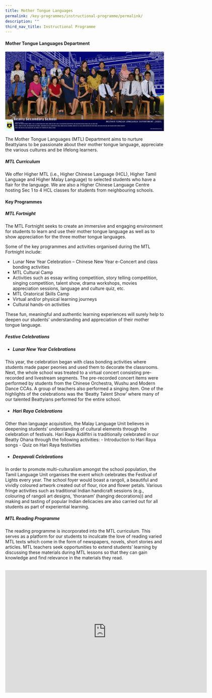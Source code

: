 ```yaml
---
title: Mother Tongue Languages
permalink: /key-programmes/instructional-programme/permalink/
description: ""
third_nav_title: Instructional Programme
---
```

#### Mother Tongue Languages Department
![](/images/Our%20People/mother-tongue-language-department-2.png)

The Mother Tongue Languages (MTL) Department aims to nurture Beattyians to be passionate about their mother tongue language, appreciate the various cultures and be lifelong learners.

##### **MTL Curriculum**
We offer Higher MTL (i.e., Higher Chinese Language (HCL), Higher Tamil Language and Higher Malay Language) to selected students who have a flair for the language. We are also a Higher Chinese Language Centre hosting Sec 1 to 4 HCL classes for students from neighbouring schools.

#### **Key Programmes**

##### **MTL Fortnight**
The MTL Fortnight seeks to create an immersive and engaging environment for students to learn and use their mother tongue language as well as to show appreciation for the three mother tongue languages.

Some of the key programmes and activities organised during the MTL Fortnight include:
-	Lunar New Year Celebration –  Chinese New Year e-Concert and class bonding activities
-	MTL Cultural Camp
-	Activities such as essay writing competition, story telling competition, singing competition, talent show, drama workshops, movies appreciation sessions, language and culture quiz, etc.
-	MTL Oratorical Skills Camp
-	Virtual and/or physical learning journeys
-	Cultural hands-on activities

These fun, meaningful and authentic learning experiences will surely help to deepen our students’ understanding and appreciation of their mother tongue language.

##### **Festive Celebrations**
- ##### **Lunar New Year Celebrations**
This year, the celebration began with class bonding activities where students made paper peonies and used them to decorate the classrooms. Next, the whole school was treated to a virtual concert consisting pre-recorded and livestream segments. The pre-recorded concert items were performed by students from the Chinese Orchestra, Wushu and Modern Dance CCAs. A group of teachers also performed a singing item. One of the highlights of the celebrations was the ‘Beatty Talent Show’ where many of our talented Beattyians performed for the entire school.

- ##### **Hari Raya Celebrations**
Other than language acquisition, the Malay Language Unit believes in deepening students’ understanding of cultural elements through the celebration of festivals. Hari Raya Aidilfitri is traditionally celebrated in our Beatty Ohana through the following activities:
	-	Introduction to Hari Raya songs
	-	Quiz on Hari Raya festivities


- ##### **Deepavali Celebrations**
In order to promote multi-culturalism amongst the school population, the Tamil Language Unit organises the event which celebrates the Festival of Lights every year. The school foyer would boast a rangoli, a beautiful and vividly coloured artwork created out of flour, rice and flower petals. Various fringe activities such as traditional Indian handicraft sessions (e.g., colouring of rangoli art designs, ‘thoranam’ (hanging decorations)) and making and tasting of popular Indian delicacies are also carried out for all students as part of experiential learning.

##### **MTL Reading Programme**
The reading programme is incorporated into the MTL curriculum. This serves as a platform for our students to inculcate the love of reading varied MTL texts which come in the form of newspapers, novels, short stories and articles. MTL teachers seek opportunities to extend students’ learning by discussing these materials during MTL lessons so that they can gain knowledge and find relevance in the materials they read.
<br><br>

<div align="center"><iframe src="https://docs.google.com/presentation/d/e/2PACX-1vRKMIvblZTC0NeHPukpaPAtQGYzZpMI4BFfxTcbFdrkebHsKXXR5d2h46MMOEF2Qma9uwq7B3XnTtvl/embed?start=true&amp;loop=true&amp;delayms=3000" frameborder="0" width="640" height="389" allowfullscreen="true"></iframe></div>